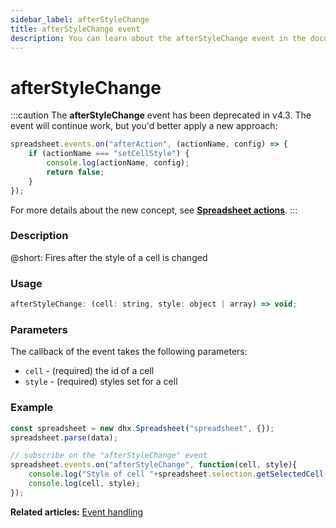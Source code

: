 ```yaml
---
sidebar_label: afterStyleChange
title: afterStyleChange event
description: You can learn about the afterStyleChange event in the documentation of the DHTMLX JavaScript Spreadsheet library. Browse developer guides and API reference, try out code examples and live demos, and download a free 30-day evaluation version of DHTMLX Spreadsheet.
---
```


# afterStyleChange

:::caution
The **afterStyleChange** event has been deprecated in v4.3. The event will continue work, but you'd better apply a new approach:

~~~js
spreadsheet.events.on("afterAction", (actionName, config) => {
    if (actionName === "setCellStyle") {
        console.log(actionName, config);
        return false;
    }
});
~~~

For more details about the new concept, see **[Spreadsheet actions](api/overview/actions_overview.md)**. 
:::

### Description

@short: Fires after the style of a cell is changed

### Usage

~~~jsx
afterStyleChange: (cell: string, style: object | array) => void;
~~~

### Parameters

The callback of the event takes the following parameters:

- `cell` - (required) the id of a cell
- `style` - (required) styles set for a cell

### Example

~~~jsx {5-8}
const spreadsheet = new dhx.Spreadsheet("spreadsheet", {});
spreadsheet.parse(data);

// subscribe on the "afterStyleChange" event
spreadsheet.events.on("afterStyleChange", function(cell, style){
    console.log("Style of cell "+spreadsheet.selection.getSelectedCell()+" is changed");
    console.log(cell, style);
});
~~~

**Related articles:** [Event handling](handling_events.md)